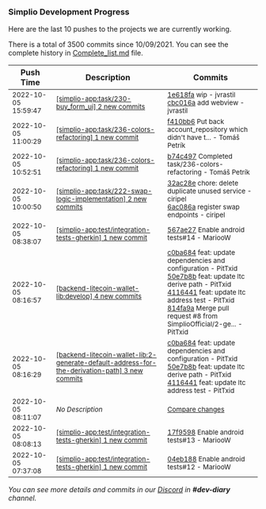 
### Simplio Development Progress

Here are the last 10 pushes to the projects we are currently working.

There is a total of 3500 commits since 10/09/2021. You can see the complete history in
 [Complete_list.md](Complete_list.md) file.

| Push Time | Description | Commits |
| --- | --- | --- |
| <sub>2022-10-05 15:59:47</sub> | <sub>[[simplio-app:task/230\-buy\_form\_ui] 2 new commits](https://github.com/SimplioOfficial/simplio-app/compare/5deb5a06a92c...cbc016ab7c8b)</sub> | <sub>[1e618fa](https://github.com/SimplioOfficial/simplio-app/commit/1e618fad889d8079379ee45fe0f30082b8962af9) wip - jvrastil<br>[cbc016a](https://github.com/SimplioOfficial/simplio-app/commit/cbc016ab7c8b58e10c75b03102da5ad7936a69fc) add webview - jvrastil</sub> |
| <sub>2022-10-05 11:00:29</sub> | <sub>[[simplio-app:task/236\-colors\-refactoring] 1 new commit](https://github.com/SimplioOfficial/simplio-app/commit/f410bb6fa89b5308e0de48ac867ec6f2833eecf3)</sub> | <sub>[f410bb6](https://github.com/SimplioOfficial/simplio-app/commit/f410bb6fa89b5308e0de48ac867ec6f2833eecf3) Put back account_repository which didn't have t... - Tomáš Petrík</sub> |
| <sub>2022-10-05 10:52:51</sub> | <sub>[[simplio-app:task/236\-colors\-refactoring] 1 new commit](https://github.com/SimplioOfficial/simplio-app/commit/b74c497c8195b3ef4ef1fedc802e6691c874191c)</sub> | <sub>[b74c497](https://github.com/SimplioOfficial/simplio-app/commit/b74c497c8195b3ef4ef1fedc802e6691c874191c) Completed task/236-colors-refactoring - Tomáš Petrík</sub> |
| <sub>2022-10-05 10:00:50</sub> | <sub>[[simplio-app:task/222\-swap\-logic\-implementation] 2 new commits](https://github.com/SimplioOfficial/simplio-app/compare/0275614f5f3d...6ac086a56f02)</sub> | <sub>[32ac28e](https://github.com/SimplioOfficial/simplio-app/commit/32ac28e2eb6ea0113da5613beb3887c2a953afe4) chore: delete duplicate unused service - ciripel<br>[6ac086a](https://github.com/SimplioOfficial/simplio-app/commit/6ac086a56f02b88e06aa69eb3269a18d2339493a) register swap endpoints - ciripel</sub> |
| <sub>2022-10-05 08:38:07</sub> | <sub>[[simplio-app:test/integration\-tests\-gherkin] 1 new commit](https://github.com/SimplioOfficial/simplio-app/commit/567ae270a759207d6e8cab4a4f1f60ad2e936073)</sub> | <sub>[567ae27](https://github.com/SimplioOfficial/simplio-app/commit/567ae270a759207d6e8cab4a4f1f60ad2e936073) Enable android tests#14 - MariooW</sub> |
| <sub>2022-10-05 08:16:57</sub> | <sub>[[backend-litecoin-wallet-lib:develop] 4 new commits](https://github.com/SimplioOfficial/backend-litecoin-wallet-lib/compare/e9e2e106d590...814fa9a9eb1e)</sub> | <sub>[c0ba684](https://github.com/SimplioOfficial/backend-litecoin-wallet-lib/commit/c0ba684ee7c2f11823231872c63317aa51fc1c6f) feat: update dependencies and configuration - PitTxid<br>[50e7b8b](https://github.com/SimplioOfficial/backend-litecoin-wallet-lib/commit/50e7b8b7fe0347df655bb5036a49ab9713f193d1) feat: update ltc derive path - PitTxid<br>[4116441](https://github.com/SimplioOfficial/backend-litecoin-wallet-lib/commit/411644198b59b16eb9e38d81ecdb1be0583267db) feat: update ltc address test - PitTxid<br>[814fa9a](https://github.com/SimplioOfficial/backend-litecoin-wallet-lib/commit/814fa9a9eb1ea4ee9578419862a7252ab31874fc) Merge pull request #8 from SimplioOfficial/2-ge... - PitTxid</sub> |
| <sub>2022-10-05 08:16:29</sub> | <sub>[[backend-litecoin-wallet-lib:2\-generate\-default\-address\-for\-the\-derivation\-path] 3 new commits](https://github.com/SimplioOfficial/backend-litecoin-wallet-lib/compare/e9e2e106d590...411644198b59)</sub> | <sub>[c0ba684](https://github.com/SimplioOfficial/backend-litecoin-wallet-lib/commit/c0ba684ee7c2f11823231872c63317aa51fc1c6f) feat: update dependencies and configuration - PitTxid<br>[50e7b8b](https://github.com/SimplioOfficial/backend-litecoin-wallet-lib/commit/50e7b8b7fe0347df655bb5036a49ab9713f193d1) feat: update ltc derive path - PitTxid<br>[4116441](https://github.com/SimplioOfficial/backend-litecoin-wallet-lib/commit/411644198b59b16eb9e38d81ecdb1be0583267db) feat: update ltc address test - PitTxid</sub> |
| <sub>2022-10-05 08:11:07</sub> | <sub>_No Description_</sub> | <sub>[Compare changes](https://github.com/SimplioOfficial/simplio-app/compare/9228bdc86f65...5deb5a06a92c)</sub> |
| <sub>2022-10-05 08:08:13</sub> | <sub>[[simplio-app:test/integration\-tests\-gherkin] 1 new commit](https://github.com/SimplioOfficial/simplio-app/commit/17f95988bac740a47548cc0bb66f04a29d8670c3)</sub> | <sub>[17f9598](https://github.com/SimplioOfficial/simplio-app/commit/17f95988bac740a47548cc0bb66f04a29d8670c3) Enable android tests#13 - MariooW</sub> |
| <sub>2022-10-05 07:37:08</sub> | <sub>[[simplio-app:test/integration\-tests\-gherkin] 1 new commit](https://github.com/SimplioOfficial/simplio-app/commit/04eb188c1ff800cd09b62a6fb8b1a4878e2af602)</sub> | <sub>[04eb188](https://github.com/SimplioOfficial/simplio-app/commit/04eb188c1ff800cd09b62a6fb8b1a4878e2af602) Enable android tests#12 - MariooW</sub> |

_You can see more details and commits in our [Discord](https://discord.gg/aKhjuwZmdP) in **#dev-diary** channel._
